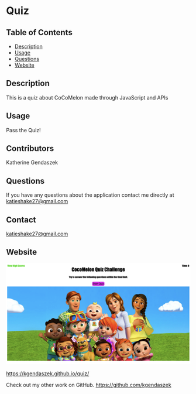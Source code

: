 # Quiz
  ## Table of Contents
* [Description](#description)
* [Usage](#usage)
* [Questions](#questions)
* [Website](#website)
## Description
This is a quiz about CoCoMelon made through JavaScript and APIs
## Usage
Pass the Quiz!
## Contributors
Katherine Gendaszek
## Questions
If you have any questions about the application contact me directly at katieshake27@gmail.com
## Contact
katieshake27@gmail.com

## Website

![image](./assets/pictures/coco-quiz-final.png)


https://kgendaszek.github.io/quiz/

Check out my other work on GitHub.
https://github.com/kgendaszek